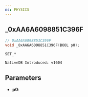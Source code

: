 ```yaml
---
ns: PHYSICS
---
```

## _0xAA6A6098851C396F

```c
// 0xAA6A6098851C396F
void _0xAA6A6098851C396F(BOOL p0);
```

```
SET_*

NativeDB Introduced: v1604
```

## Parameters
* **p0**:
